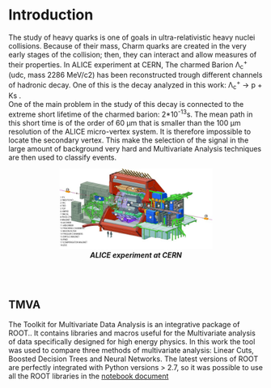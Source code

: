 # Introduction 

The study of heavy quarks is one of goals in ultra-relativistic heavy nuclei collisions. Because of their mass, Charm quarks are created in the very early stages of the collision; then, they can interact and allow measures of their properties. In ALICE experiment at CERN, The charmed  Barion Λ<sub>c</sub><sup>+</sup> (udc, mass 2286 MeV/c2) has been reconstructed trough different channels of hadronic decay. One of this is the decay analyzed in this work:  Λ<sub>c</sub><sup>+</sup> → p + Ks .<br>
One of the main problem in the study of this decay is connected to the extreme short lifetime of the charmed barion: 2*10<sup>-13</sup>s. The mean path in this short time is of the order of 60 μm that is smaller than the 100 μm resolution of the ALICE micro-vertex system. It is therefore impossible to locate the secondary vertex. This make the selection of the signal in the large amount of background very hard and Multivariate Analysis techniques are then used to classify events.   


<p align="center"><img src="img/ALICE.jpg" alt="Example" width="60%" title="ALICE Experiment"><br><i><b>ALICE experiment at CERN</i></b></p>     
<br>     
<br>

## TMVA 
The Toolkit for Multivariate Data Analysis is an integrative package of ROOT.. It contains libraries and macros useful for the Multivariate analysis of data specifically designed for high energy physics. In this work the tool was used to compare three methods of multivariate analysis: Linear Cuts, Boosted Decision Trees and Neural Networks. The latest versions of ROOT are perfectly integrated with Python versions > 2.7, so it was possible to use all the ROOT libraries in the [notebook document](https://github.com/gianpierovignola/project/blob/master/01_TMVA_Program.ipynb)
 

